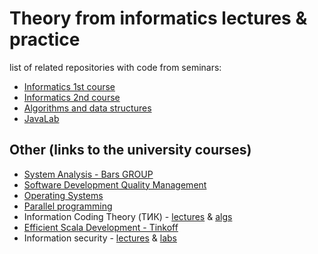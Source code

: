 # Theory from informatics lectures & practice

list of related repositories with code from seminars:

* [Informatics 1st course](https://github.com/DanTrofimov/informatics-practice-1st)
* [Informatics 2nd course](https://github.com/DanTrofimov/informatics-practice-2nd)
* [Algorithms and data structures](https://github.com/DanTrofimov/ads-practice)
* [JavaLab](https://github.com/DanTrofimov/JavaLab)

## Other (links to the university courses)

* [System Analysis - Bars GROUP](https://www.youtube.com/watch?v=iq6bZTZla28&list=PLtVDMrBrIaems5B8wnw_WqnUiZt1k6rY4)
* [Software Development Quality Management](https://github.com/DanTrofimov/tests)
* [Operating Systems](https://github.com/DanTrofimov/OS)
* [Parallel programming](https://github.com/DanTrofimov/parallel-programming)
* Information Coding Theory (ТИК) - [lectures](https://www.youtube.com/playlist?list=PLbUGLDQvckP8aA5yVAk_weldY9kA-ardk) & [algs](https://www.youtube.com/watch?v=dQw4w9WgXcQ)
* [Efficient Scala Development - Tinkoff](https://github.com/DanTrofimov/scala-tinkoff)
* Information security - [lectures](https://www.youtube.com/playlist?list=PL5cBwNxdeNv0iYCBz53Hi21nGlPv8-_UF) & [labs](https://github.com/DanTrofimov/inf-sec)
